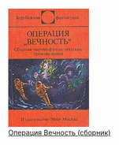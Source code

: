 ![](Операция%20Вечность%20(сборник).jpg)  
[Операция Вечность (сборник)](Операция%20Вечность%20(сборник))
